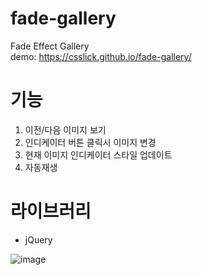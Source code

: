 # fade-gallery
Fade Effect Gallery  
demo: https://csslick.github.io/fade-gallery/

# 기능
1. 이전/다음 이미지 보기
2. 인디케이터 버튼 클릭시 이미지 변경
3. 현재 이미지 인디케이터 스타일 업데이트
4. 자동재생

# 라이브러리
- jQuery

![image](https://user-images.githubusercontent.com/24298382/176373298-111b6eaa-ba28-4c00-bd16-464348dded82.png)